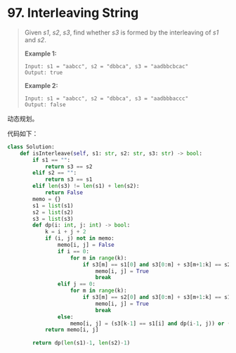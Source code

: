 # 97. Interleaving String

> Given *s1*, *s2*, *s3*, find whether *s3* is formed by the interleaving of *s1* and *s2*.
>
> **Example 1:**
>
> ```
> Input: s1 = "aabcc", s2 = "dbbca", s3 = "aadbbcbcac"
> Output: true
> ```
>
> **Example 2:**
>
> ```
> Input: s1 = "aabcc", s2 = "dbbca", s3 = "aadbbbaccc"
> Output: false
> ```

动态规划。

代码如下：

```python
class Solution:
    def isInterleave(self, s1: str, s2: str, s3: str) -> bool:
        if s1 == "":
            return s3 == s2
        elif s2 == "":
            return s3 == s1
        elif len(s3) != len(s1) + len(s2):
            return False
        memo = {}
        s1 = list(s1)
        s2 = list(s2)
        s3 = list(s3)
        def dp(i: int, j: int) -> bool:
            k = i + j + 2
            if (i, j) not in memo:
                memo[i, j] = False
                if i == 0:
                    for m in range(k):
                        if s3[m] == s1[0] and s3[0:m] + s3[m+1:k] == s2[0:j+1]:
                            memo[i, j] = True
                            break
                elif j == 0:
                    for m in range(k):
                        if s3[m] == s2[0] and s3[0:m] + s3[m+1:k] == s1[0:i+1]:
                            memo[i, j] = True
                            break
                else:
                    memo[i, j] = (s3[k-1] == s1[i] and dp(i-1, j)) or (s3[k-1] == s2[j] and dp(i, j-1))
            return memo[i, j]
        
        return dp(len(s1)-1, len(s2)-1)
        
```

